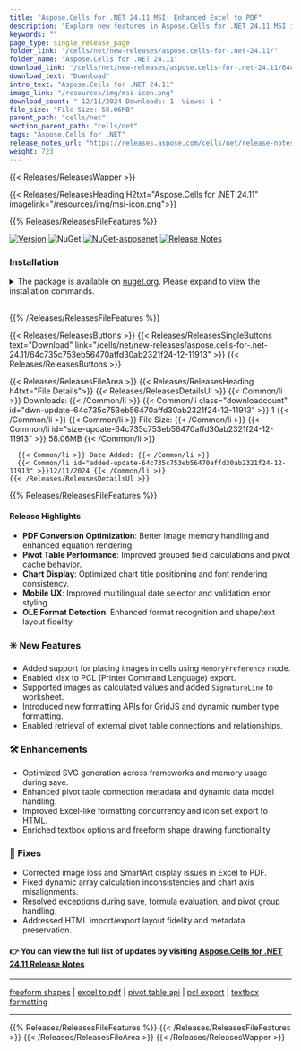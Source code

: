 ```yaml
---
title: "Aspose.Cells for .NET 24.11 MSI: Enhanced Excel to PDF"
description: "Explore new features in Aspose.Cells for .NET 24.11 MSI including freeform shape support, pivot connections, and precise image rendering in Excel to PDF."
keywords: ""
page_type: single_release_page
folder_link: "/cells/net/new-releases/aspose.cells-for-.net-24.11/"
folder_name: "Aspose.Cells for .NET 24.11"
download_link: "/cells/net/new-releases/aspose.cells-for-.net-24.11/64c735c753eb56470affd30ab2321f24-12-11913"
download_text: "Download"
intro_text: "Aspose.Cells for .NET 24.11"
image_link: "/resources/img/msi-icon.png"
download_count: " 12/11/2024 Downloads: 1  Views: 1 "
file_size: "File Size: 58.06MB"
parent_path: "cells/net"
section_parent_path: "cells/net"
tags: "Aspose.Cells for .NET"
release_notes_url: "https://releases.aspose.com/cells/net/release-notes/2024/aspose-cells-for-net-24-11-release-notes/"
weight: 723
---
```


{{< Releases/ReleasesWapper >}}

{{< Releases/ReleasesHeading H2txt="Aspose.Cells for .NET 24.11" imagelink="/resources/img/msi-icon.png">}}

{{% Releases/ReleasesFileFeatures %}}

[![Version](https://img.shields.io/nuget/v/Aspose.Cells?style=for-the-badge&logo=NuGet&logoColor=white)](https://www.nuget.org/packages/Aspose.Cells) ![NuGet](https://img.shields.io/nuget/dt/Aspose.3D?style=for-the-badge&logo=nuget&logoColor=white&color=007EC6) [![NuGet-asposenet](https://img.shields.io/badge/ORG-asposenet-blue?style=for-the-badge&logo=NuGet&logoColor=white&color=007EC6)](https://www.nuget.org/profiles/asposenet) [![Release Notes](https://img.shields.io/badge/Release%20Notes-d32f2f?style=for-the-badge&logo=Hugo&logoColor=white)](https://releases.aspose.com/cells/net/release-notes/2024/aspose-cells-for-net-24-11-release-notes/)

### **Installation**

<details> <summary>The package is available on <a href="https://www.nuget.org/packages/Aspose.Cells/24.11.0">nuget.org</a>. Please expand to view the installation commands.</summary>

<details open>
  <summary><b>.NET CLI</b></summary>
  
  > ```
  > > dotnet add package Aspose.Cells --version 24.11.0
  > ```

</details>

<details>
  <summary><b>Package Manager</b></summary>
  
  > ```
  > PM> NuGet\Install-Package Aspose.Cells -Version 24.11.0
  > ```

</details>

<details>
  <summary><b>PackageReference</b></summary>
  
  > ```
  > <PackageReference Include="Aspose.Cells" Version="24.11.0" />
  > ```

</details>

<details>
  <summary><b>Paket CLI</b></summary>
  
  > ```
  > paket add Aspose.Cells --version 24.11.0
  > ```

</details>

<details>
  <summary><b>Script & Interactive</b></summary>
  
  > ```
  > #r "nuget: Aspose.Cells, 24.11.0"
  > ```

</details>

<details>
  <summary><b>Cake</b></summary>
  
  > ```
  > // Install Aspose.Cells as a Cake Addin
  > #addin nuget:?package=Aspose.Cells&version=24.11.0
  > // Install Aspose.Cells as a Cake Tool
  > #tool nuget:?package=Aspose.Cells&version=24.11.0
  > ```

</details>

</details>

<br>

{{% /Releases/ReleasesFileFeatures %}}

  {{< Releases/ReleasesButtons >}}
    {{< Releases/ReleasesSingleButtons text="Download" link="/cells/net/new-releases/aspose.cells-for-.net-24.11/64c735c753eb56470affd30ab2321f24-12-11913" >}}
  {{< Releases/ReleasesButtons >}}

  {{< Releases/ReleasesFileArea >}}
    {{< Releases/ReleasesHeading h4txt="File Details">}}
    {{< Releases/ReleasesDetailsUl >}}
      {{< Common/li >}} Downloads: {{< /Common/li >}}
      {{< Common/li class="downloadcount" id="dwn-update-64c735c753eb56470affd30ab2321f24-12-11913" >}} 1 {{< /Common/li >}}
      {{< Common/li >}} File Size: {{< /Common/li >}}
      {{< Common/li id="size-update-64c735c753eb56470affd30ab2321f24-12-11913" >}} 58.06MB {{< /Common/li >}}

      {{< Common/li >}} Date Added: {{< /Common/li >}}
      {{< Common/li id="added-update-64c735c753eb56470affd30ab2321f24-12-11913" >}}12/11/2024 {{< /Common/li >}}
    {{< /Releases/ReleasesDetailsUl >}}

{{% Releases/ReleasesFileFeatures %}}

#### Release Highlights

- **PDF Conversion Optimization**: Better image memory handling and enhanced equation rendering.
- **Pivot Table Performance**: Improved grouped field calculations and pivot cache behavior.
- **Chart Display**: Optimized chart title positioning and font rendering consistency.
- **Mobile UX**: Improved multilingual date selector and validation error styling.
- **OLE Format Detection**: Enhanced format recognition and shape/text layout fidelity.

### ✳️ New Features

- Added support for placing images in cells using `MemoryPreference` mode.
- Enabled xlsx to PCL (Printer Command Language) export.
- Supported images as calculated values and added `SignatureLine` to worksheet.
- Introduced new formatting APIs for GridJS and dynamic number type formatting.
- Enabled retrieval of external pivot table connections and relationships.

### 🛠 Enhancements

- Optimized SVG generation across frameworks and memory usage during save.
- Enhanced pivot table connection metadata and dynamic data model handling.
- Improved Excel-like formatting concurrency and icon set export to HTML.
- Enriched textbox options and freeform shape drawing functionality.

### 🐞 Fixes

- Corrected image loss and SmartArt display issues in Excel to PDF.
- Fixed dynamic array calculation inconsistencies and chart axis misalignments.
- Resolved exceptions during save, formula evaluation, and pivot group handling.
- Addressed HTML import/export layout fidelity and metadata preservation.

#### 👉 You can view the full list of updates by visiting [Aspose.Cells for .NET 24.11 Release Notes](https://releases.aspose.com/cells/net/release-notes/2024/aspose-cells-for-net-24-11-release-notes/)

---

[freeform shapes](https://search.aspose.com/q/freeform-shapes.html) | [excel to pdf](https://search.aspose.com/q/excel-to-pdf.html) | [pivot table api](https://search.aspose.com/q/pivot-table-api.html) | [pcl export](https://search.aspose.com/q/pcl-export.html) | [textbox formatting](https://search.aspose.com/q/textbox-formatting.html)

---
    
{{% Releases/ReleasesFileFeatures %}}
{{< /Releases/ReleasesFileFeatures >}}
{{< /Releases/ReleasesFileArea >}}
{{< /Releases/ReleasesWapper >}}
